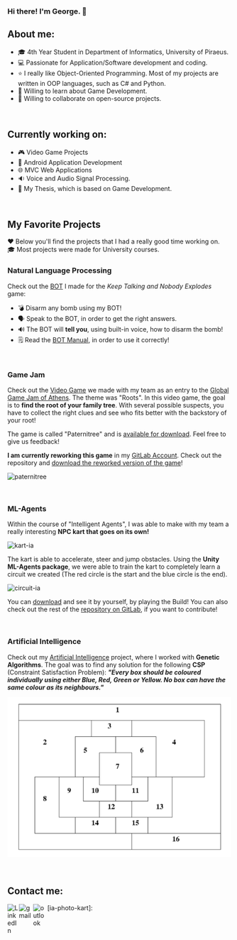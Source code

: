 ### Hi there! I'm George. 👋

## About me:
- 🎓 4th Year Student in Department of Informatics, University of Piraeus.
- 💻 Passionate for Application/Software development and coding.
- ⭐ I really like Object-Oriented Programming. Most of my projects are written in OOP languages, such as C# and Python.
- 👾 Willing to learn about Game Development.
- 🤝 Willing to collaborate on open-source projects.

<br>

## Currently working on:
- 🎮 Video Game Projects
- 📱 Android Application Development
- 🌐 MVC Web Applications
- 🔉 Voice and Audio Signal Processing.
- 📝 My Thesis, which is based on Game Development.

<br>

## My Favorite Projects

❤️ Below you'll find the projects that I had a really good time working on. <br>
🎓 Most projects were made for University courses.


### Natural Language Processing
Check out the [BOT][ktane bot] I made for the *Keep Talking and Nobody Explodes* game:
+ 💣 Disarm any bomb using my BOT!
+ 🗣️ Speak to the BOT, in order to get the right answers.
+ 🔊 The BOT will **tell you**, using built-in voice, how to disarm the bomb!
+ 🗒️ Read the [BOT Manual][ktane bot manual], in order to use it correctly!

<br>

### Game Jam
Check out the [Video Game][ggj repository link] we made with my team as an entry to the [Global Game Jam of Athens][ggj athens]. The theme was "Roots". In this video game, the goal is to **find the root of your family tree**. With several possible suspects, you have to collect the right clues and see who fits better with the backstory of your root!

The game is called "Paternitree" and is [available for download][ggj download link]. Feel free to give us feedback!

**I am currently reworking this game** in my [GitLab Account][paternitree gitlab]. Check out the repository and [download the reworked version of the game][reworked paternitree download]!

![paternitree][paternitree icon]

<br>

### ML-Agents
Within the course of "Intelligent Agents", I was able to make with my team a really interesting **NPC kart that goes on its own!**

<img alt="kart-ia" width="32%" src="https://github.com/GeorgeMC2610/GeorgeMC2610/assets/55163372/ed111cd0-bfaa-4370-88d0-4469dfc5d70f" />

The kart is able to accelerate, steer and jump obstacles. Using the **Unity ML-Agents package**, we were able to train the kart to completely learn a circuit we created (The red circle is the start and the blue circle is the end).

<img alt="circuit-ia" width="42%" src="https://github.com/GeorgeMC2610/GeorgeMC2610/assets/55163372/8ad8b315-02e8-4f29-87a7-44435bb47716" />

You can [download](https://gitlab.com/GeorgeMC2610/intelligent-agents/-/releases) and see it by yourself, by playing the Build! You can also check out the rest of the [repository on GitLab](https://gitlab.com/GeorgeMC2610/intelligent-agents/), if you want to contribute!

<br>

### Artificial Intelligence 
Check out my [Artificial Intelligence][ai project] project, where I worked with **Genetic Algorithms**. The goal was to find any solution for the following **CSP** (Constraint Satisfaction Problem): ***"Every box should be coloured individually using either Blue, Red, Green or Yellow. No box can have the same colour as its neighbours."***

![csp solver][csp]

<br>

## Contact me:
[<img align="left" alt="LinkedIn" width="26px" src="https://play-lh.googleusercontent.com/kMofEFLjobZy_bCuaiDogzBcUT-dz3BBbOrIEjJ-hqOabjK8ieuevGe6wlTD15QzOqw=w240-h480-rw" />][linkedin]
[<img align="left" alt="gmail" width="32px" src="https://upload.wikimedia.org/wikipedia/commons/thumb/7/7e/Gmail_icon_%282020%29.svg/1200px-Gmail_icon_%282020%29.svg.png" />][gmail]
[<img align="left" alt="outlook" width="32px" src="https://upload.wikimedia.org/wikipedia/commons/thumb/d/df/Microsoft_Office_Outlook_%282018%E2%80%93present%29.svg/1101px-Microsoft_Office_Outlook_%282018%E2%80%93present%29.svg.png" />][hotmail]


[linkedin]: https://www.linkedin.com/in/georgios-seimenis-0ab84923a/
[gmail]: mailto:giorgosseimenis@gmail.com
[hotmail]: mailto:giorgos_seimenis@hotmail.com
[ktane bot]: https://github.com/GeorgeMC2610/KTANE-Bot
[ktane bot manual]: https://github.com/GeorgeMC2610/KTANE-Bot#readme
[ai project]: https://github.com/GeorgeMC2610/Artificial-Intelligence
[csp]: https://github.com/GeorgeMC2610/Artificial-Intelligence/blob/master/Exercise%201/schema2.png
[ggj repository link]: https://github.com/Dimitris-Provatas/GGJ_2023
[ggj athens]: https://www.globalgamejamathens.gr/
[ggj download link]: https://ggj.s3.amazonaws.com/games/2023/02/276412/exec/dEYkM/Paternitree_Executable.zip
[paternitree icon]: https://camo.githubusercontent.com/be9fc0d72c0543538f9e1c1d8401ef85ccee1c5f4892eda9000a6b35762bbe74/68747470733a2f2f676c6f62616c67616d656a616d2e6f72672f616d617a6f6e73332f696d6167652d646572697661746976652f67676a2f7374796c65732f67616d655f736964656261725f5f6e6f726d616c2f66656174757265645f696d6167652f323032332f30322f3237363431322f6d656e755f696d6167652e706e673f69746f6b3d7a4547312d3935502674696d657374616d703d31363735363132313236
[paternitree gitlab]: https://gitlab.com/GeorgeMC2610/paternitree
[reworked paternitree download]: https://gitlab.com/GeorgeMC2610/paternitree/-/releases
[ia-photo-kart]: 
